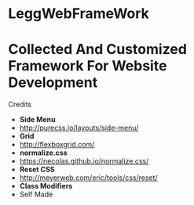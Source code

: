 # LeggWebFrameWork

# Collected And Customized Framework For Website Development

Credits

*   **Side Menu**
*   http://purecss.io/layouts/side-menu/
*   **Grid**
*   http://flexboxgrid.com/
*   **normalize.css**
*   https://necolas.github.io/normalize.css/
*   **Reset CSS**
*   http://meyerweb.com/eric/tools/css/reset/
*   **Class Modifiers**
*   Self Made
